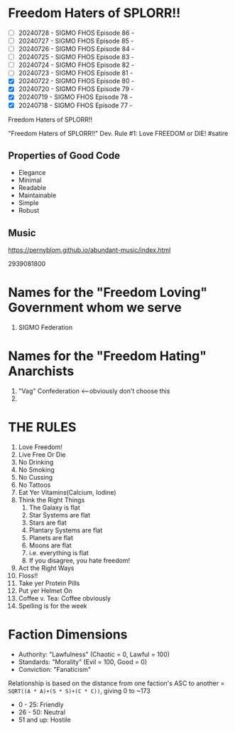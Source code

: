 # Freedom Haters of SPLORR!!

  - [ ] 20240728 - SIGMO FHOS Episode 86 - 
  - [ ] 20240727 - SIGMO FHOS Episode 85 - 
  - [ ] 20240726 - SIGMO FHOS Episode 84 - 
  - [ ] 20240725 - SIGMO FHOS Episode 83 - 
  - [ ] 20240724 - SIGMO FHOS Episode 82 - 
  - [ ] 20240723 - SIGMO FHOS Episode 81 - 
  - [x] 20240722 - SIGMO FHOS Episode 80 - 
  - [x] 20240720 - SIGMO FHOS Episode 79 - 
  - [x] 20240719 - SIGMO FHOS Episode 78 - 
  - [x] 20240718 - SIGMO FHOS Episode 77 - 

Freedom Haters of SPLORR!!

"Freedom Haters of SPLORR!!" Dev. Rule #1: Love FREEDOM or DIE! #satire

## Properties of Good Code

  - Elegance
  - Minimal
  - Readable
  - Maintainable
  - Simple
  - Robust


## Music
https://pernyblom.github.io/abundant-music/index.html

2939081800

# Names for the "Freedom Loving" Government whom we serve

1. SIGMO Federation

# Names for the "Freedom Hating" Anarchists

1. "Vag" Confederation <--obviously don't choose this
1. 

# THE RULES

1. Love Freedom!
1. Live Free Or Die
1. No Drinking
1. No Smoking
1. No Cussing
1. No Tattoos
1. Eat Yer Vitamins(Calcium, Iodine)
1. Think the Right Things
    1. The Galaxy is flat
    1. Star Systems are flat
    1. Stars are flat
    1. Plantary Systems are flat
    1. Planets are flat
    1. Moons are flat
    1. i.e. everything is flat
    1. If you disagree, you hate freedom!
1. Act the Right Ways
1. Floss!!
1. Take yer Protein Pills
1. Put yer Helmet On
1. Coffee v. Tea: Coffee obviously
1. Spelling is for the week


# Faction Dimensions

* Authority: "Lawfulness" (Chaotic = 0, Lawful = 100)
* Standards: "Morality" (Evil = 100, Good = 0)
* Conviction: "Fanaticism"

Relationship is based on the distance from one faction's ASC to another = ```SQRT((A * A)+(S * S)+(C * C))```, giving 0 to ~173
*  0 - 25: Friendly
* 26 - 50: Neutral
* 51 and up: Hostile

